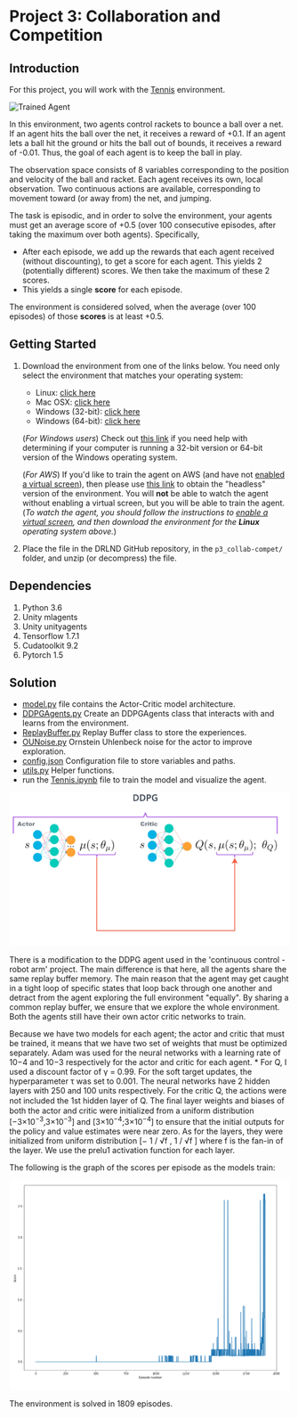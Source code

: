 [//]: # (Image References)

[image1]: https://user-images.githubusercontent.com/10624937/42135623-e770e354-7d12-11e8-998d-29fc74429ca2.gif "Trained Agent"
[image2]: Documentation/ddpg_structure.png "DDPG architecture"
[image3]: Documentation/scores_per_episode.png "Scores per episode"


# Project 3: Collaboration and Competition

## Introduction

For this project, you will work with the [Tennis](https://github.com/Unity-Technologies/ml-agents/blob/master/docs/Learning-Environment-Examples.md#tennis) environment.

![Trained Agent][image1]

In this environment, two agents control rackets to bounce a ball over a net. If an agent hits the ball over the net, it receives a reward of +0.1.  If an agent lets a ball hit the ground or hits the ball out of bounds, it receives a reward of -0.01.  Thus, the goal of each agent is to keep the ball in play.

The observation space consists of 8 variables corresponding to the position and velocity of the ball and racket. Each agent receives its own, local observation.  Two continuous actions are available, corresponding to movement toward (or away from) the net, and jumping. 

The task is episodic, and in order to solve the environment, your agents must get an average score of +0.5 (over 100 consecutive episodes, after taking the maximum over both agents). Specifically,

- After each episode, we add up the rewards that each agent received (without discounting), to get a score for each agent. This yields 2 (potentially different) scores. We then take the maximum of these 2 scores.
- This yields a single **score** for each episode.

The environment is considered solved, when the average (over 100 episodes) of those **scores** is at least +0.5.

## Getting Started

1. Download the environment from one of the links below.  You need only select the environment that matches your operating system:
    - Linux: [click here](https://s3-us-west-1.amazonaws.com/udacity-drlnd/P3/Tennis/Tennis_Linux.zip)
    - Mac OSX: [click here](https://s3-us-west-1.amazonaws.com/udacity-drlnd/P3/Tennis/Tennis.app.zip)
    - Windows (32-bit): [click here](https://s3-us-west-1.amazonaws.com/udacity-drlnd/P3/Tennis/Tennis_Windows_x86.zip)
    - Windows (64-bit): [click here](https://s3-us-west-1.amazonaws.com/udacity-drlnd/P3/Tennis/Tennis_Windows_x86_64.zip)
    
    (_For Windows users_) Check out [this link](https://support.microsoft.com/en-us/help/827218/how-to-determine-whether-a-computer-is-running-a-32-bit-version-or-64) if you need help with determining if your computer is running a 32-bit version or 64-bit version of the Windows operating system.

    (_For AWS_) If you'd like to train the agent on AWS (and have not [enabled a virtual screen](https://github.com/Unity-Technologies/ml-agents/blob/master/docs/Training-on-Amazon-Web-Service.md)), then please use [this link](https://s3-us-west-1.amazonaws.com/udacity-drlnd/P3/Tennis/Tennis_Linux_NoVis.zip) to obtain the "headless" version of the environment.  You will **not** be able to watch the agent without enabling a virtual screen, but you will be able to train the agent.  (_To watch the agent, you should follow the instructions to [enable a virtual screen](https://github.com/Unity-Technologies/ml-agents/blob/master/docs/Training-on-Amazon-Web-Service.md), and then download the environment for the **Linux** operating system above._)

2. Place the file in the DRLND GitHub repository, in the `p3_collab-compet/` folder, and unzip (or decompress) the file. 

## Dependencies

1. Python 3.6
2. Unity mlagents
3. Unity unityagents
4. Tensorflow 1.7.1
5. Cudatoolkit 9.2
6. Pytorch 1.5  

## Solution

- [model.py](model.py) file contains the Actor-Critic model architecture.
- [DDPGAgents.py](DDPGAgents.py) Create an DDPGAgents class that interacts with and learns from the environment.
- [ReplayBuffer.py](ReplayBuffer.py) Replay Buffer class to store the experiences.
- [OUNoise.py](OUNoise.py) Ornstein Uhlenbeck noise for the actor to improve exploration.
- [config.json](config.json) Configuration file to store variables and paths.
- [utils.py](utils.py) Helper functions.    
- run the [Tennis.ipynb](Tennis.ipynb) file to train the model and visualize the agent.

![DDPG Architecture][image2]

There is a modification to the DDPG agent used in the 'continuous control - robot arm' project. The main difference is that here, all the agents share the same replay buffer memory. The main reason that the agent may get caught in a tight loop of specific states that loop back through one another and detract from the agent exploring the full environment "equally". By sharing a common replay buffer, we ensure that we explore the whole environment. Both the agents still have their own actor critic networks to train. 

Because we have two models for each agent; the actor and critic that must be trained, it means that we have two set of weights that must be optimized separately. Adam was used for the neural networks with a learning rate of 10−4 and 10−3 respectively for the actor and critic for each agent. * For Q, I used a discount factor of γ = 0.99. For the soft target updates, the hyperparameter τ was set to 0.001. The neural networks have 2 hidden layers with 250 and 100 units respectively. For the critic Q, the actions were not included the 1st hidden layer of Q. The ﬁnal layer weights and biases of both the actor and critic were initialized from a uniform distribution [−3×10<sup>−3</sup>,3×10<sup>−3</sup>] and [3×10<sup>−4</sup>;3×10<sup>−4</sup>] to ensure that the initial outputs for the policy and value estimates were near zero. As for the layers, they were initialized from uniform distribution [− 1 / √f , 1 / √f ] where f is the fan-in of the layer. We use the prelu1 activation function for each layer.

The following is the graph of the scores per episode as the models train:

![Scores per episode][image3]

The environment is solved in 1809 episodes.

